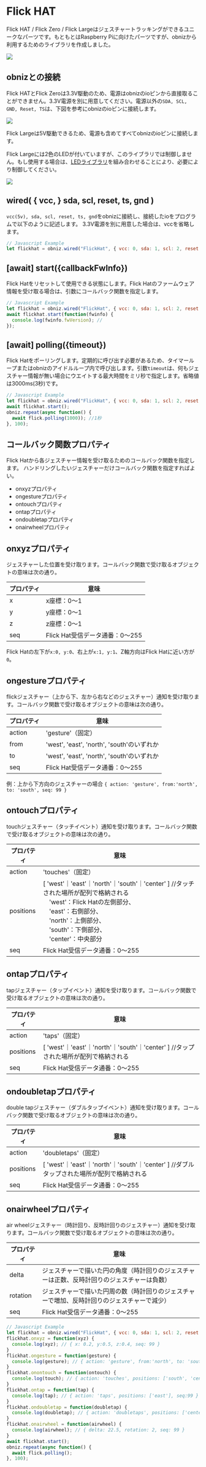# Flick HAT

Flick HAT / Flick Zero / Flick Largeはジェスチャートラッキングができるユニークなパーツです。もともとはRaspberry Piに向けたパーツですが、obnizから利用するためのライブラリを作成しました。

![](./flick_hat.png)


## obnizとの接続

Flick HATとFlick Zeroは3.3V駆動のため、電源はobnizのioピンから直接取ることができません。3.3V電源を別に用意してください。電源以外の`SDA, SCL, GND, Reset, TS`は、下図を参考にobnizのioピンに接続します。  

![](./flick_hat_wired.png)


Flick Largeは5V駆動できるため、電源も含めてすべてobnizのioピンに接続します。

Flick Largeには2色のLEDが付いていますが、このライブラリでは制御しません。もし使用する場合は、[LEDライブラリ](https://obniz.io/sdk/parts/LED/README.md)を組み合わせることにより、必要により制御してください。

![](./flick_large_wired.png)


## wired( { vcc, } sda, scl, reset, ts, gnd )

`vcc(5v), sda, scl, reset, ts, gnd`をobnizに接続し、接続したioをプログラムで以下のように記述します。
3.3V電源を別に用意した場合は、vccを省略します。

```javascript
// Javascript Example
let flickhat = obniz.wired("FlickHat", { vcc: 0, sda: 1, scl: 2, reset: 3, ts: 4, gnd: 5 });
```


## [await] start({callbackFwInfo})

Flick Hatをリセットして使用できる状態にします。Flick Hatのファームウェア情報を受け取る場合は、引数にコールバック関数を指定します。

```javascript
// Javascript Example
let flickhat = obniz.wired("FlickHat", { vcc: 0, sda: 1, scl: 2, reset: 3, ts: 4, gnd: 5 });
await flickhat.start(function(fwinfo) {
  console.log(fwinfo.fwVersion); //
});
```


## [await] polling({timeout})

Flick Hatをポーリングします。定期的に呼び出す必要があるため、タイマーループまたはobnizのアイドルループ内で呼び出します。引数`timeout`は、何もジェスチャー情報が無い場合にウエイトする最大時間をミリ秒で指定します。省略値は3000ms(3秒)です。

```javascript
// Javascript Example
let flickhat = obniz.wired("FlickHat", { vcc: 0, sda: 1, scl: 2, reset: 3, ts: 4, gnd: 5 });
await flickhat.start();
obniz.repeat(async function() {
  await flick.polling(1000)); //1秒
}, 100);
```


## コールバック関数プロパティ

Flick Hatから各ジェスチャー情報を受け取るためのコールバック関数を指定します。
ハンドリングしたいジェスチャーだけコールバック関数を指定すればよい。

- onxyzプロパティ
- ongestureプロパティ
- ontouchプロパティ
- ontapプロパティ
- ondoubletapプロパティ
- onairwheelプロパティ


## onxyzプロパティ

  ジェスチャーした位置を受け取ります。コールバック関数で受け取るオブジェクトの意味は次の通り。  
  
  プロパティ | 意味
  |--|--|
  x | x座標：0～1
  y | y座標：0～1
  z | z座標：0～1
  seq | Flick Hat受信データ通番：0～255
  
  Flick Hatの左下が`x:0, y:0`、右上が`x:1, y:1`、Z軸方向はFlick Hatに近い方が`0`。


## ongestureプロパティ  
  flickジェスチャー（上から下、左から右などのジェスチャー）通知を受け取ります。コールバック関数で受け取るオブジェクトの意味は次の通り。  
  
  プロパティ | 意味
  |--|--|
  action | 'gesture'（固定）
  from | 'west', 'east', 'north', 'south'のいずれか
  to | 'west', 'east', 'north', 'south'のいずれか
  seq | Flick Hat受信データ通番：0～255

  例：上から下方向のジェスチャーの場合 `{ action: 'gesture', from:'north', to: 'south', seq: 99 }`

## ontouchプロパティ  
  touchジェスチャー（タッチイベント）通知を受け取ります。コールバック関数で受け取るオブジェクトの意味は次の通り。  
  
  プロパティ | 意味
  |--|--|
  action | 'touches'（固定）
  positions | [ 'west'｜'east'｜'north'｜'south'｜'center' ] //タッチされた場所が配列で格納される<br>　'west'：Flick Hatの左側部分、<br>　'east'：右側部分、 <br>　'north'：上側部分、 <br>　'south'：下側部分、 <br>　'center'：中央部分
  seq | Flick Hat受信データ通番：0～255

## ontapプロパティ  
  tapジェスチャー（タップイベント）通知を受け取ります。コールバック関数で受け取るオブジェクトの意味は次の通り。  
  
  プロパティ | 意味
  |--|--|
  action | 'taps'（固定）
  positions | [ 'west'｜'east'｜'north'｜'south'｜'center' ] //タップされた場所が配列で格納される
  seq | Flick Hat受信データ通番：0～255

## ondoubletapプロパティ  
  double tapジェスチャー（ダブルタップイベント）通知を受け取ります。コールバック関数で受け取るオブジェクトの意味は次の通り。  
  
  プロパティ | 意味
  |--|--|
  action | 'doubletaps'（固定）
  positions | [ 'west'｜'east'｜'north'｜'south'｜'center' ] //ダブルタップされた場所が配列で格納される
  seq | Flick Hat受信データ通番：0～255

## onairwheelプロパティ  
  air wheelジェスチャー（時計回り、反時計回りのジェスチャー）通知を受け取ります。コールバック関数で受け取るオブジェクトの意味は次の通り。  
  
  プロパティ | 意味
  |--|--|
  delta | ジェスチャーで描いた円の角度（時計回りのジェスチャーは正数、反時計回りのジェスチャーは負数）
  rotation | ジェスチャーで描いた円周の数（時計回りのジェスチャーで増加、反時計回りのジェスチャーで減少）
  seq | Flick Hat受信データ通番：0～255



```javascript
// Javascript Example
let flickhat = obniz.wired("FlickHat", { vcc: 0, sda: 1, scl: 2, reset: 3, ts: 4, gnd: 5 });
flickhat.onxyz = function(xyz) {
  console.log(xyz); // { x: 0.2, y:0.5, z:0.4, seq: 99 }
}
flickhat.ongesture = function(gesture) {
  console.log(gesture); // { action: 'gesture', from:'north', to: 'south', seq: 99 }
}
flickhat.onontouch = function(ontouch) {
  console.log(touch); // { action: 'touches', positions: ['south', 'center'], seq: 99 }
}
flickhat.ontap = function(tap) {
  console.log(tap); // { action: 'taps', positions: ['east'], seq:99 }
}
flickhat.ondoubletap = function(doubletap) {
  console.log(doubletap); // { action: 'doubletaps', positions: ['center'], seq: 99 }
}
flickhat.onairwheel = function(airwheel) {
  console.log(airwheel); // { delta: 22.5, rotation: 2, seq: 99 }
}
await flickhat.start();
obniz.repeat(async function() {
  await flick.polling();
}, 100);
```
